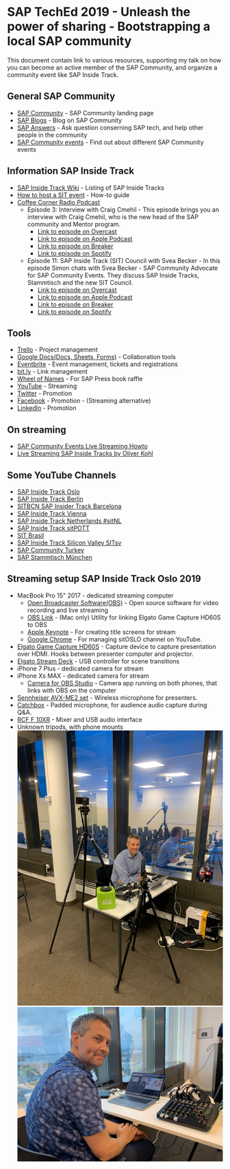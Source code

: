 # SAP TechEd 2019 - Unleash the power of sharing - Bootstrapping a local SAP community

This document contain link to various resources, supporting my talk on how you can become an active member of the SAP Community, and organize a community event like SAP Inside Track.

## General SAP Community
* [SAP Community](https://community.sap.com/) - SAP Community landing page
* [SAP Blogs](https://blogs.sap.com/) - Blog on SAP Community
* [SAP Answers](https://answers.sap.com) - Ask question conserning SAP tech, and help other people in the community
* [SAP Community events](https://community.sap.com/events) - Find out about different SAP Community events

## Information SAP Inside Track
* [SAP Inside Track Wiki](https://wiki.scn.sap.com/wiki/display/events/SAP+Inside+Track) - Listing of SAP Inside Tracks
* [How to host a SIT event](https://community.sap.com/events/inside-track/about-inside-track) - How-to guide
* [Coffee Corner Radio Podcast](https://anchor.fm/sap-community-podcast)
   * Episode 3: Interview with Craig Cmehil - This episode brings you an interview with Craig Cmehil, who is the new head of the SAP community and Mentor program.
     * [Link to episode on Overcast](https://overcast.fm/+MsUr0KsXc)
     * [Link to episode on Apple Podcast](https://podcasts.apple.com/no/podcast/episode-3-interview-with-craig-cmehil/id1370422791?i=1000412626586&l=nb)
     * [Link to episode on Breaker](https://www.breaker.audio/coffee-corner-radio/e/34354403)
     * [Link to episode on Spotify](https://open.spotify.com/episode/617dAjTFNHy7kpzS9OzkAM)
    * Episode 11: SAP Inside Track (SIT) Council with Svea Becker - In this episode Simon chats with Svea Becker - SAP Community Advocate for SAP Community Events. They discuss SAP Inside Tracks, Stammtisch and the new SIT Council.
      * [Link to episode on Overcast](https://overcast.fm/+MsUpeT6Mw)
      * [Link to episode on Apple Podcast](https://podcasts.apple.com/no/podcast/episode-11-sap-inside-track-sit-council-with-svea-becker/id1370422791?i=1000424110471&l=nb)
      * [Link to episode on Breaker](https://www.breaker.audio/coffee-corner-radio/e/40150452)
      * [Link to episode on Spotify](https://open.spotify.com/episode/7z6QIMFuM12BOjmKL6wo3e)

## Tools
* [Trello](https://trello.com) - Project management
* [Google Docs(Docs, Sheets, Forms)](https://docs.google.com) - Collaboration tools
* [Eventbrite](https://www.eventbrite.co.uk) - Event management, tickets and registrations
* [bit.ly](https://bitly.com/) - Link management
* [Wheel of Names](https://wheelofnames.com) - For SAP Press book raffle
* [YouTube](https://www.youtube.com/) - Streaming
* [Twitter](https://twitter.com/) - Promotion 
* [Facebook](https://www.facebook.com/) - Promotion - (Streaming alternative)
* [LinkedIn](https://www.linkedin.com) - Promotion

## On streaming
* [SAP Community Events Live Streaming Howto](https://wiki.scn.sap.com/wiki/display/events/SAP+Community+Events+Live+Streaming+Howto)
* [Live Streaming SAP Inside Tracks by Oliver Kohl](https://www.slideshare.net/OliverKohl/live-streaming-sap-inside-tracks)

## Some YouTube Channels 
* [SAP Inside Track Oslo](https://www.youtube.com/channel/UCKrvB41_qXW5bAhSgk_a4WA)
* [SAP Inside Track Berlin](https://www.youtube.com/channel/UCIFc5qs0jm9__cEZBZxDM3w)
* [SITBCN SAP Insider Track Barcelona](https://www.youtube.com/channel/UCXWEDcgGgo_Fe9rgP6argdA)
* [SAP Inside Track Vienna](https://www.youtube.com/channel/UCxyJaGyCTPyYfctQLeP3D6w)
* [SAP Inside Track Netherlands #sitNL](https://www.youtube.com/channel/UCJPTuPbBxH)
* [SAP Inside Track sitPOTT](https://www.youtube.com/channel/UCuquqxaHNQhdi2cfaFcqtkw)
* [SIT Brasil](https://www.youtube.com/user/sitbrasil/videos)
* [SAP Inside Track Silicon Valley SITsv](https://www.youtube.com/channel/UCKUHLxQ9ADXC2rsBzxrzyog)
* [SAP Community Turkey](https://www.youtube.com/channel/UCeXTugjVw1g1fJcHcT7KMzA)
* [SAP Stammtisch München](https://www.youtube.com/channel/UCG-Q32DRyzDw190jgyT5wHA)


## Streaming setup SAP Inside Track Oslo 2019
* MacBook Pro 15" 2017 - dedicated streaming computer
   * [Open Broadcaster Software(OBS)](https://obsproject.com/) - Open source software for video recording and live streaming
   * [OBS Link](https://help.elgato.com/hc/en-us/articles/360031363132-OBS-Link-Setup) - (Mac only) Utility for linking Elgato Game Capture HD60S to OBS
   * [Apple Keynote](https://www.apple.com/keynote/) - For creating title screens for stream
   * [Google Chrome](https://www.google.com/intl/no/chrome/) - For managing sitOSLO channel on YouTube.
* [Elgato Game Capture HD60S](https://www.elgato.com/en/gaming/game-capture-hd60-s) - Capture device to capture presentation over HDMI. Hooks between presenter computer and projector.
* [Elgato Stream Deck](https://www.elgato.com/en/gaming/stream-deck) - USB controller for scene transitions
* iPhone 7 Plus - dedicated camera for stream
* iPhone Xs MAX - dedicated camera for stream
  * [Camera for OBS Studio](https://obs.camera/) - Camera app running on both phones, that links with OBS on the computer
* [Sennheiser AVX-ME2 set](https://no-no.sennheiser.com/avx-me2-set) - Wireless microphone for presenters.
* [Catchbox](https://catchbox.com/) - Padded microphone, for audience audio capture during Q&A.
* [RCF F 10XR](https://www.thomannmusic.no/rcf_f_10_xr.htm) - Mixer and USB audio interface
* Unknown tripods, with phone mounts
![Kristian and the setup](img/streaming_setup.jpg)
![Kristian during livestream](img/livestream.jpg)
